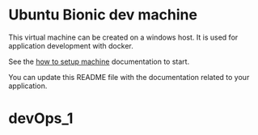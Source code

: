 # Ubuntu Bionic dev machine

This virtual machine can be created on a windows host.
It is used for application development with docker.

See the [how to setup machine](/doc/how-to-setup-machine.md) documentation
to start.

You can update this README file with the documentation related to your
application.
# devOps_1
